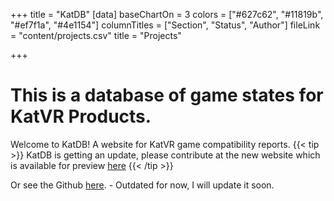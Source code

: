 +++
title = "KatDB"
[data]
baseChartOn = 3
colors = ["#627c62", "#11819b", "#ef7f1a", "#4e1154"]
columnTitles = ["Section", "Status", "Author"]
fileLink = "content/projects.csv"
title = "Projects"

+++
# This is a database of game states for **KatVR Products**.

Welcome to KatDB! A website for KatVR game compatibility reports.
{{< tip >}}
KatDB is getting an update, please contribute at the new website which is available for preview [here](https://v2.katdb.info)
{{< /tip >}}

Or see the Github [here](https://github.com/dokterkats/katDB). - Outdated for now, I will update it soon.

